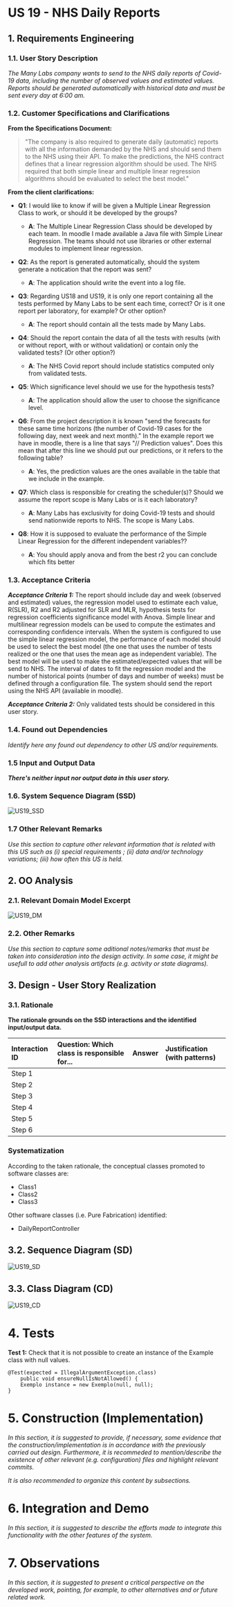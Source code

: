 # US 19 - NHS Daily Reports

## 1. Requirements Engineering

### 1.1. User Story Description

*The Many Labs company wants to send to the NHS daily reports of Covid-19
 data, including the number of observed values and estimated values. Reports should be
 generated automatically with historical data and must be sent every day at 6:00 am.*

### 1.2. Customer Specifications and Clarifications 

**From the Specifications Document:**
>"The company is also required to generate daily (automatic) reports
 with all the information demanded by the NHS and should send them to the NHS using their API.
 To make the predictions, the NHS contract defines that a linear regression algorithm should be used.
 The NHS required that both simple linear and multiple linear regression algorithms should be
 evaluated to select the best model."

**From the client clarifications:**
* **Q1**: I would like to know if will be given a Multiple Linear Regression Class 
  to work, or should it be developed by the groups?
    * **A**: The Multiple Linear Regression Class should be developed by each team. 
      In moodle I made available a Java file with Simple Linear Regression.
      The teams should not use libraries or other external modules to implement linear 
      regression.


* **Q2**: As the report is generated automatically, should the system generate a 
  notication that the report was sent?
  * **A**: The application should write the event into a log file.


* **Q3**: Regarding US18 and US19, it is only one report containing all the tests performed
  by Many Labs to be sent each time, correct? Or is it one report per laboratory,
  for example? Or other option?
  * **A**: The report should contain all the tests made by Many Labs.


* **Q4**: Should the report contain the data of all the tests with results
  (with or without report, with or without validation) or contain only
  the validated tests? (Or other option?)
  * **A**: The NHS Covid report should include statistics computed only from validated tests.


* **Q5**: Which significance level should we use for the hypothesis tests?
  * **A**: The application should allow the user to choose the significance level.


* **Q6**: From the project description it is known "send the forecasts for these same
  time horizons (the number of Covid-19 cases for the following day, next week and
  next month)." In the example report we have in moodle, there is a line that says
  "// Prediction values". Does this mean that after this line we should put our predictions,
  or it refers to the following table?
    * **A**: Yes, the prediction values are the ones available in the table that we include
      in the example.


* **Q7**: Which class is responsible for creating the scheduler(s)? Should we assume the
  report scope is Many Labs or is it each laboratory?
    * **A**: Many Labs has exclusivity for doing Covid-19 tests and should send 
      nationwide reports to NHS. The scope is Many Labs.


* **Q8**: How it is supposed to evaluate the performance of the Simple Linear Regression
  for the different independent variables??
    * **A**: You should apply anova and from the best r2 you can conclude which fits better

### 1.3. Acceptance Criteria

**_Acceptance Criteria 1:_** The report should include day and week (observed and
estimated) values, the regression model used to estimate each value, R(SLR), R2
and R2 adjusted for SLR and MLR, hypothesis tests for regression coefficients
significance model with Anova. Simple linear and multilinear regression models
can be used to compute the estimates and corresponding confidence intervals.
When the system is configured to use the simple linear regression model, the
performance of each model should be used to select the best model (the one that
uses the number of tests realized or the one that uses the mean age as independent
variable). The best model will be used to make the estimated/expected values that
will be send to NHS. The interval of dates to fit the regression model and the
number of historical points (number of days and number of weeks) must be
defined through a configuration file. The system should send the report using the
NHS API (available in moodle).

**_Acceptance Criteria 2:_** Only validated tests should be considered in this user
story.

### 1.4. Found out Dependencies

*Identify here any found out dependency to other US and/or requirements.*

### 1.5 Input and Output Data

**_There's neither input nor output data in this user story._**

### 1.6. System Sequence Diagram (SSD)

![US19_SSD](US19_SSD.svg)

### 1.7 Other Relevant Remarks

*Use this section to capture other relevant information that is related with this US such as (i) special requirements ; (ii) data and/or technology variations; (iii) how often this US is held.* 

## 2. OO Analysis

### 2.1. Relevant Domain Model Excerpt

![US19_DM](US19_DM.svg)

### 2.2. Other Remarks

*Use this section to capture some aditional notes/remarks that must be taken into consideration into the design activity. In some case, it might be usefull to add other analysis artifacts (e.g. activity or state diagrams).* 

## 3. Design - User Story Realization 

### 3.1. Rationale

**The rationale grounds on the SSD interactions and the identified input/output data.**

| Interaction ID | Question: Which class is responsible for... | Answer  | Justification (with patterns)  |
|:-------------  |:--------------------- |:------------|:---------------------------- |
| Step 1  		 |							 |             |                              |
| Step 2  		 |							 |             |                              |
| Step 3  		 |							 |             |                              |
| Step 4  		 |							 |             |                              |
| Step 5  		 |							 |             |                              |
| Step 6  		 |							 |             |                              |              

### Systematization ##

According to the taken rationale, the conceptual classes promoted to software classes are: 

 * Class1
 * Class2
 * Class3

Other software classes (i.e. Pure Fabrication) identified: 
 * DailyReportController

## 3.2. Sequence Diagram (SD)

![US19_SD](US19_SD.svg)

## 3.3. Class Diagram (CD)

![US19_CD](US19_CD.svg)

# 4. Tests 

**Test 1:** Check that it is not possible to create an instance of the Example class with null values. 

	@Test(expected = IllegalArgumentException.class)
		public void ensureNullIsNotAllowed() {
		Exemplo instance = new Exemplo(null, null);
	}

# 5. Construction (Implementation)

*In this section, it is suggested to provide, if necessary, some evidence that the construction/implementation is in accordance with the previously carried out design. Furthermore, it is recommeded to mention/describe the existence of other relevant (e.g. configuration) files and highlight relevant commits.*

*It is also recommended to organize this content by subsections.* 

# 6. Integration and Demo 

*In this section, it is suggested to describe the efforts made to integrate this functionality with the other features of the system.*

# 7. Observations

*In this section, it is suggested to present a critical perspective on the developed work, pointing, for example, to other alternatives and or future related work.*





